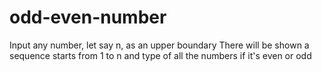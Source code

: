 # odd-even-number
Input any number, let say n, as an upper boundary
There will be shown a sequence starts from 1 to n and type of all the numbers if it's even or odd
